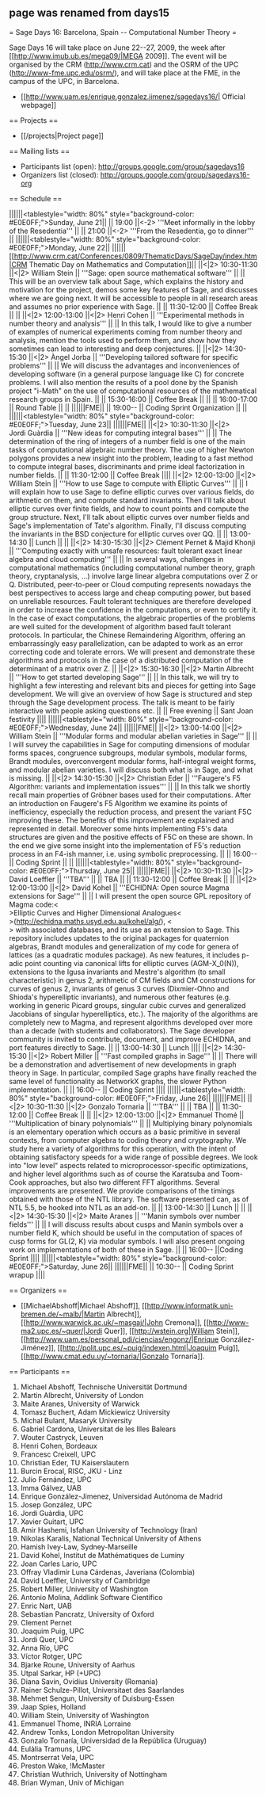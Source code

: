 ## page was renamed from days15
= Sage Days 16: Barcelona, Spain -- Computational Number Theory =

Sage Days 16 will take place on June 22--27, 2009, the week after [[http://www.imub.ub.es/mega09/|MEGA 2009]]. The event will be organised by the CRM (http://www.crm.cat) and the OSRM of the UPC (http://www-fme.upc.edu/osrm/), and will take place at the FME, in the campus of the UPC, in Barcelona.

 * [[http://www.uam.es/enrique.gonzalez.jimenez/sagedays16/| Official webpage]]

== Projects ==
 * [[/projects|Project page]]

  
== Mailing lists ==
 * Participants list (open): http://groups.google.com/group/sagedays16
 * Organizers list (closed): http://groups.google.com/group/sagedays16-org

== Schedule ==

||||||<tablestyle="width: 80%" style="background-color: #E0E0FF;">Sunday, June 21||
|| 19:00 ||<-2> '''Meet informally in the lobby of the Resedentia''' ||
|| 21:00 ||<-2> '''From the Resedentia, go to dinner''' ||
||||||<tablestyle="width: 80%" style="background-color: #E0E0FF;">Monday, June 22||
||||||[[http://www.crm.cat/Conferences/0809/ThematicDays/SageDay/index.htm|CRM Thematic Day on Mathematics and Computation]]||
||<|2> 10:30-11:30 ||<|2> William&nbsp;Stein || '''Sage: open source mathematical software''' ||
|| This will be an overview talk about Sage, which explains the history and motivation for the project, demos some key features of Sage, and discusses where we are going next. It will be accessible to people in all research areas and assumes no prior experience with Sage. ||
|| 11:30-12:00 || Coffee&nbsp;Break || ||
||<|2> 12:00-13:00 ||<|2> Henri&nbsp;Cohen || '''Experimental methods in number theory and analysis''' ||
|| In this talk, I would like to give a number of examples of numerical experiments coming from number theory and analysis, mention the tools used to perform them, and show how they sometimes can lead to interesting and deep conjectures. ||
||<|2> 14:30-15:30 ||<|2> Àngel&nbsp;Jorba || '''Developing tailored software for specific problems''' ||
|| We will discuss the advantages and inconveniences of developing software (in a general purpose language like C) for concrete problems. I will also mention the results of a pool done by the Spanish project "i-Math" on the use of computational resources of the mathematical research groups in Spain. ||
|| 15:30-16:00 || Coffee&nbsp;Break || ||
|| 16:00-17:00 || Round&nbsp;Table || ||
||||||FME||
|| 19:00-- || Coding&nbsp;Sprint Organization || ||
||||||<tablestyle="width: 80%" style="background-color: #E0E0FF;">Tuesday, June 23||
||||||FME||
||<|2> 10:30-11:30 ||<|2> Jordi&nbsp;Guàrdia || '''New ideas for computing integral bases''' ||
|| The determination of the ring of integers of a number field is one of the main tasks of computational algebraic number theory. The use of higher Newton polygons provides a new insight into the problem, leading to a fast method to compute integral bases, discriminants and prime ideal factorization in number fields. ||
|| 11:30-12:00 || Coffee&nbsp;Break ||||
||<|2> 12:00-13:00 ||<|2> William&nbsp;Stein || '''How to use Sage to compute with Elliptic Curves''' ||
|| I will explain how to use Sage to define elliptic curves over various fields, do arithmetic on them, and compute standard invariants. Then I'll talk about elliptic curves over finite fields, and how to count points and compute the group structure. Next, I'll talk about elliptic curves over number fields and Sage's implementation of Tate's algorithm. Finally, I'll discuss computing the invariants in the BSD conjecture for elliptic curves over QQ. ||
|| 13:00-14:30 || Lunch || ||
||<|2> 14:30-15:30 ||<|2> Clément&nbsp;Pernet & Majid&nbsp;Khonji || '''Computing exactly with unsafe resources: fault tolerant exact linear algebra and cloud computing''' ||
|| In several ways, challenges in computational mathematics (including computational number theory, graph theory, cryptanalysis, ...) involve large linear algebra computations over Z or Q. Distributed, peer-to-peer or Cloud computing represents nowadays the best perspectives to access large and cheap computing power, but based on unreliable resources. Fault tolerant techniques are therefore developed in order to increase the confidence in the computations, or even to certify it. In the case of exact computations, the algebraic properties of the problems are well suited for the development of algorithm based fault tolerant protocols. In particular, the Chinese Remaindering Algorithm, offering an embarrassingly easy parallelization, can be adapted to work as an error correcting code and tolerate errors. We will present and demonstrate these algorithms and protocols in the case of a distributed computation of the determinant of a matrix over Z. ||
||<|2> 15:30-16:30 ||<|2> Martin&nbsp;Albrecht || '''How to get started developing Sage''' ||
|| In this talk, we will try to highlight a few interesting and relevant bits and pieces for getting into Sage development. We will give an overview of how Sage is structured and step through the Sage development process. The talk is meant to be fairly interactive with people asking questions etc. ||
|| Free&nbsp;evening || Sant Joan festivity ||||
||||||<tablestyle="width: 80%" style="background-color: #E0E0FF;">Wednesday, June 24||
||||||FME||
||<|2> 13:00-14:00 ||<|2> William&nbsp;Stein || '''Modular forms and modular abelian varieties in Sage''' ||
|| I will survey the capabilities in Sage for computing dimensions of modular forms spaces, congruence subgroups, modular symbols, modular forms, Brandt modules, overconvergent modular forms, half-integral weight forms, and modular abelian varieties. I will discuss both what is in Sage, and what is missing. ||
||<|2> 14:30-15:30 ||<|2> Christian&nbsp;Eder || '''Faugere's F5 Algorithm: variants and implementation issues''' ||
|| In this talk we shortly recall main properties of Gröbner bases used for their computations. After an introduction on Faugere's F5 Algorithm we examine its points of inefficiency, especially the reduction process, and present the variant F5C improving these. The benefits of this improvement are explained and represented in detail. Moreover some hints implementing F5's data structures are given and the positive effects of F5C on these are shown. In the end we give some insight into the implementation of F5's reduction process in an F4-ish manner, i.e. using symbolic preprocessing. ||
|| 16:00-- || Coding&nbsp;Sprint || ||
||||||<tablestyle="width: 80%" style="background-color: #E0E0FF;">Thursday, June 25||
||||||FME||
||<|2> 10:30-11:30 ||<|2> David&nbsp;Loeffler || '''TBA''' ||
|| TBA ||
|| 11:30-12:00 || Coffee Break || ||
||<|2> 12:00-13:00 ||<|2> David&nbsp;Kohel || '''ECHIDNA: Open source Magma extensions for Sage''' ||
|| I will present the open source GPL repository of Magma code:<<BR>>Elliptic Curves and Higher Dimensional Analogues<<BR>>(http://echidna.maths.usyd.edu.au/kohel/alg/), <<BR>> with associated databases, and its use as an extension to Sage. This repository includes updates to the original packages for quaternion algebras, Brandt modules and generalization of my code for genera of lattices (as a quadratic modules package). As new features, it includes p-adic point counting via canonical lifts for elliptic curves (AGM-X_0(N)), extensions to the Igusa invariants and Mestre's algorithm (to small characteristic) in genus 2, arithmetic of CM fields and CM constructions for curves of genus 2, invariants of genus 3 curves (Dixmier-Ohno and Shioda's hyperelliptic invariants), and numerous other features (e.g. working in generic Picard groups, singular cubic curves and generalized Jacobians of singular hyperelliptics, etc.). The majority of the algorithms are completely new to Magma, and represent algorithms developed over more than a decade (with students and collaborators). The Sage developer community is invited to contribute, document, and improve ECHIDNA, and port features directly to Sage. ||
|| 13:00-14:30 || Lunch ||||
||<|2> 14:30-15:30 ||<|2> Robert&nbsp;Miller || '''Fast compiled graphs in Sage''' ||
|| There will be a demonstration and advertisement of new developments in graph theory in Sage. In particular, compiled Sage graphs have finally reached the same level of functionality as NetworkX graphs, the slower Python implementation. ||
|| 16:00-- || Coding Sprint ||||
||||||<tablestyle="width: 80%" style="background-color: #E0E0FF;">Friday, June 26||
||||||FME||
||<|2> 10:30-11:30 ||<|2> Gonzalo&nbsp;Tornaria || '''TBA''' ||
|| TBA ||
|| 11:30-12:00 || Coffee Break || ||
||<|2> 12:00-13:00 ||<|2> Emmanuel&nbsp;Thomé || '''Multiplication of binary polynomials''' ||
|| Multiplying binary polynomials is an elementary operation which occurs as a basic primitive in several contexts, from computer algebra to coding theory and cryptography. We study here a variety of algorithms for this operation, with the intent of obtaining satisfactory speeds for a wide range of possible degrees. We look into "low level" aspects related to microprocessor-specific optimizations, and higher level algorithms such as of course the Karatsuba and Toom-Cook approaches, but also two different FFT algorithms. Several improvements are presented. We provide comparisons of the timings obtained with those of the NTL library. The software presented can, as of NTL 5.5, be hooked into NTL as an add-on. ||
|| 13:00-14:30 || Lunch || ||
||<|2> 14:30-15:30 ||<|2> Maite&nbsp;Aranes || '''Manin symbols over number fields''' ||
|| I will discuss results about cusps and Manin symbols over a number field K, which should be useful in the computation of spaces of cusp forms for GL(2, K) via modular symbols. I will also present ongoing work on implementations of both of these in Sage. ||
|| 16:00-- ||Coding Sprint ||||
||||||<tablestyle="width: 80%" style="background-color: #E0E0FF;">Saturday, June 26||
||||||FME||
|| 10:30-- || Coding Sprint wrapup ||||


== Organizers ==

 * [[MichaelAbshoff|Michael Abshoff]], [[http://www.informatik.uni-bremen.de/~malb/|Martin Albrecht]], [[http://www.warwick.ac.uk/~masgaj/|John Cremona]], [[http://www-ma2.upc.es/~quer/|Jordi Quer]], [[http://wstein.org|William Stein]], [[http://www.uam.es/personal_pdi/ciencias/engonz/|Enrique González-Jiménez]], [[http://polit.upc.es/~puig/indexen.html|Joaquim Puig]], [[http://www.cmat.edu.uy/~tornaria/|Gonzalo Tornaría]].

== Participants ==
  1. Michael Abshoff, Technische Universität Dortmund
  1. Martin Albrecht, University of London
  1. Maite Aranes, University of Warwick
  1. Tomasz Buchert, Adam Mickiewicz University
  1. Michal Bulant, Masaryk University
  1. Gabriel Cardona, Universitat de les Illes Balears
  1. Wouter Castryck, Leuven
  1. Henri Cohen, Bordeaux
  1. Francesc Creixell, UPC
  1. Christian Eder, TU Kaiserslautern
  1. Burcin Erocal, RISC, JKU - Linz
  1. Julio Fernández, UPC
  1. Imma Gálvez, UAB
  1. Enrique González-Jimenez, Universidad Autónoma de Madrid
  1. Josep González, UPC
  1. Jordi Guàrdia, UPC
  1. Xavier Guitart, UPC
  1. Amir Hashemi, Isfahan University of Technology (Iran)
  1. Nikolas Karalis, National Technical University of Athens 
  1. Hamish Ivey-Law, Sydney-Marseille
  1. David Kohel, Institut de Mathématiques de Luminy
  1. Joan Carles Lario, UPC
  1. Offray Vladimir Luna Cárdenas, Javeriana (Colombia)
  1. David Loeffler, University of Cambridge
  1. Robert Miller, University of Washington
  1. Antonio Molina, Addlink Software Científico
  1. Enric Nart, UAB
  1. Sebastian Pancratz, University of Oxford
  1. Clement Pernet
  1. Joaquim Puig, UPC
  1. Jordi Quer, UPC
  1. Anna Río, UPC
  1. Víctor Rotger, UPC
  1. Bjarke Roune, University of Aarhus
  1. Utpal Sarkar, HP (+UPC)
  1. Diana Savin, Ovidius University (Romania)
  1. Rainer Schulze-Pillot, Universitaet des Saarlandes
  1. Mehmet Sengun, University of Duisburg-Essen
  1. Jaap Spies, Holland
  1. William Stein, University of Washington
  1. Emmanuel Thome, INRIA Lorraine
  1. Andrew Tonks, London Metropolitan University
  1. Gonzalo Tornaría, Universidad de la República (Uruguay)
  1. Eulàlia Tramuns, UPC
  1. Montrserrat Vela, UPC
  1. Preston Wake, !McMaster
  1. Christian Wuthrich, University of Nottingham
  1. Brian Wyman, Univ of Michigan
